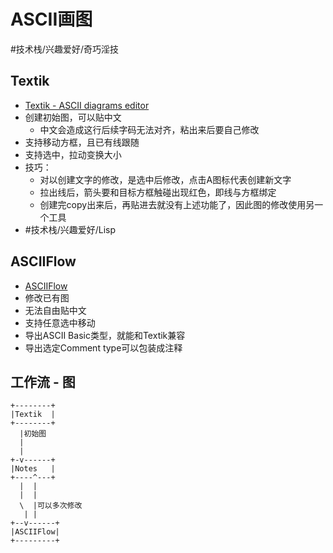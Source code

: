 # ASCII画图
#技术栈/兴趣爱好/奇巧淫技
## Textik
- [Textik - ASCII diagrams editor](https://textik.com/)
- 创建初始图，可以贴中文
	- 中文会造成这行后续字码无法对齐，粘出来后要自己修改
- 支持移动方框，且已有线跟随
- 支持选中，拉动变换大小
- 技巧：
	- 对以创建文字的修改，是选中后修改，点击A图标代表创建新文字
	- 拉出线后，箭头要和目标方框触碰出现红色，即线与方框绑定
	- 创建完copy出来后，再贴进去就没有上述功能了，因此图的修改使用另一个工具
- #技术栈/兴趣爱好/Lisp
## ASCIIFlow
- [ASCIIFlow](https://asciiflow.com/)
- 修改已有图
- 无法自由贴中文
- 支持任意选中移动
- 导出ASCII Basic类型，就能和Textik兼容
- 导出选定Comment type可以包装成注释
## 工作流 - 图
```
+--------+        
|Textik  |        
+--------+        
  |初始图            
  |               
  |               
+-v------+        
|Notes   |        
+----^---+        
  |  |            
  |  |            
  \  |可以多次修改      
   | |            
+--v------+       
|ASCIIFlow|       
+---------+       
                 
```
